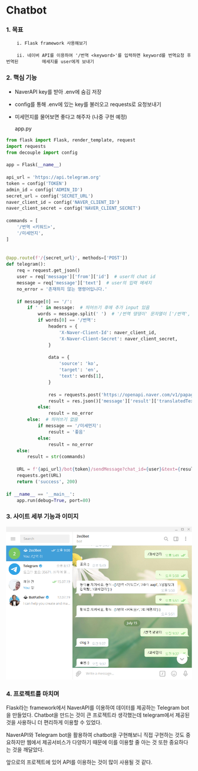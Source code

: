 # Chatbot

### 1. 목표

```
	i. Flask framework 사용해보기

	ii. 네이버 API를 이용하여 '/번역 <keyword>'를 입력하면 keyword를 번역요청 후 번역된 		메세지를 user에게 보내기
```

### 2. 핵심 기능

- NaverAPI key를 받아 .env에 숨김 저장

- config를 통해 .env에 있는 key를 불러오고 requests로 요청보내기

- 미세먼지를 물어보면 좋다고 해주자 (나중 구현 예정)

  app.py

```python
from flask import Flask, render_template, request
import requests
from decouple import config

app = Flask(__name__)

api_url = 'https://api.telegram.org'
token = config('TOKEN')
admin_id = config('ADMIN_ID')
secret_url = config('SECRET_URL')
naver_client_id = config('NAVER_CLIENT_ID')
naver_client_secret = config('NAVER_CLIENT_SECRET')

commands = [
    '/번역 <키워드>',
    '/미세먼지',
]


@app.route(f'/{secret_url}', methods=['POST'])
def telegram():
    req = request.get_json()
    user = req['message']['from']['id']  # user의 chat id
    message = req['message']['text']  # user의 입력 메세지
    no_error = '존재하지 않는 명령어입니다.'

    if message[0] == '/':
        if ' ' in message:  # 띄어쓰기 후에 추가 input 있음
            words = message.split(' ')  # '/번역 댕댕이' 문자열이 ['/번역', '댕댕이'] 리스트로 바뀜
            if words[0] == '/번역':
                headers = {
                    'X-Naver-Client-Id': naver_client_id,
                    'X-Naver-Client-Secret': naver_client_secret,
                }

                data = {
                    'source': 'ko',
                    'target': 'en',
                    'text': words[1],
                }

                res = requests.post('https://openapi.naver.com/v1/papago/n2mt', data=data, headers=headers)
                result = res.json()['message']['result']['translatedText']  # 번역결과
            else:
                result = no_error
        else:  # 띄어쓰기 없음
            if message == '/미세먼지':
                result = '좋음'
            else:
                result = no_error
    else:
        result = str(commands)

    URL = f'{api_url}/bot{token}/sendMessage?chat_id={user}&text={result} :)'
    requests.get(URL)
    return ('success', 200)

if __name__ == '__main__':
    app.run(debug=True, port=80)
```



### 3. 사이트 세부 기능과 이미지

![1576364115668](./images/1576325019267.png)

### 4. 프로젝트를 마치며

Flask라는 framework에서 NaverAPI를 이용하여 데이터를 제공하는 Telegram bot을 만들었다. Chatbot을 만드는 것이 큰 프로젝트라 생각했는데 telegram에서 제공된 것을 사용하니 더 편리하게 이용할 수 있었다. 

NaverAPI와 Telegram bot을 활용하여 chatbot을 구현해보니 직접 구현하는 것도 중요하지만 웹에서 제공서비스가 다양하기 때문에 이를 이용할 줄 아는 것 또한 중요하다는 것을 깨달았다.

앞으로의 프로젝트에 있어 API를 이용하는 것이 많이 사용될 것 같다.